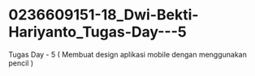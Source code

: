 # 0236609151-18_Dwi-Bekti-Hariyanto_Tugas-Day---5
Tugas Day - 5 ( Membuat design aplikasi mobile dengan menggunakan pencil )

